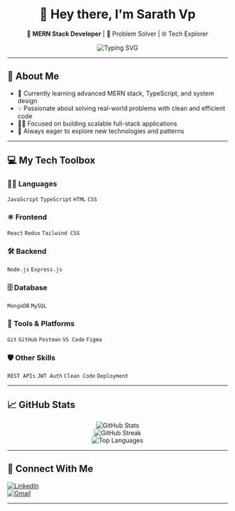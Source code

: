 <h1 align="center">👋 Hey there, I'm Sarath Vp</h1>
<p align="center">
  🚀 <strong>MERN Stack Developer</strong> | 🧠 Problem Solver | 🌐 Tech Explorer
</p>

<p align="center">
  <img src="https://readme-typing-svg.demolab.com?font=Fira+Code&size=22&pause=1000&color=00ADB5&center=true&vCenter=true&width=600&lines=Consistency+is+what+transforms+average+into+excellence." alt="Typing SVG" />
</p>

---

## 🧠 About Me

- 🔭 Currently learning advanced MERN stack, TypeScript, and system design  
- 💡 Passionate about solving real-world problems with clean and efficient code  
- 🧑‍💻 Focused on building scalable full-stack applications  
- 🧩 Always eager to explore new technologies and patterns  

---

## 💻 My Tech Toolbox

### 🧑‍💻 Languages  
`JavaScript` `TypeScript` `HTML` `CSS`

### ⚛️ Frontend  
`React` `Redux` `Tailwind CSS`

### 🛠️ Backend  
`Node.js` `Express.js`

### 🗄️ Database  
`MongoDB` `MySQL`

### 🧰 Tools & Platforms  
`Git` `GitHub` `Postman` `VS Code` `Figma`

### 🛡️ Other Skills  
`REST APIs` `JWT Auth` `Clean Code` `Deployment`

---

## 📈 GitHub Stats

<p align="center">
  <img src="https://github-readme-stats.vercel.app/api?username=sarath2308&show_icons=true&theme=tokyonight" alt="GitHub Stats" />
  <br />
  <img src="https://streak-stats.demolab.com/?user=sarath2308&theme=tokyonight" alt="GitHub Streak" />
  <br />
  <img src="https://github-readme-stats.vercel.app/api/top-langs/?username=sarath2308&layout=compact&theme=tokyonight" alt="Top Languages" />
</p>

---

## 🔗 Connect With Me

[![LinkedIn](https://img.shields.io/badge/-LinkedIn-0077B5?logo=linkedin&style=flat-square)](https://linkedin.com/in/sarath-v-p-3348a7336)  
[![Gmail](https://img.shields.io/badge/-Gmail-D14836?logo=gmail&style=flat-square)](mailto:sarathvp2308@gmail.com)

---

